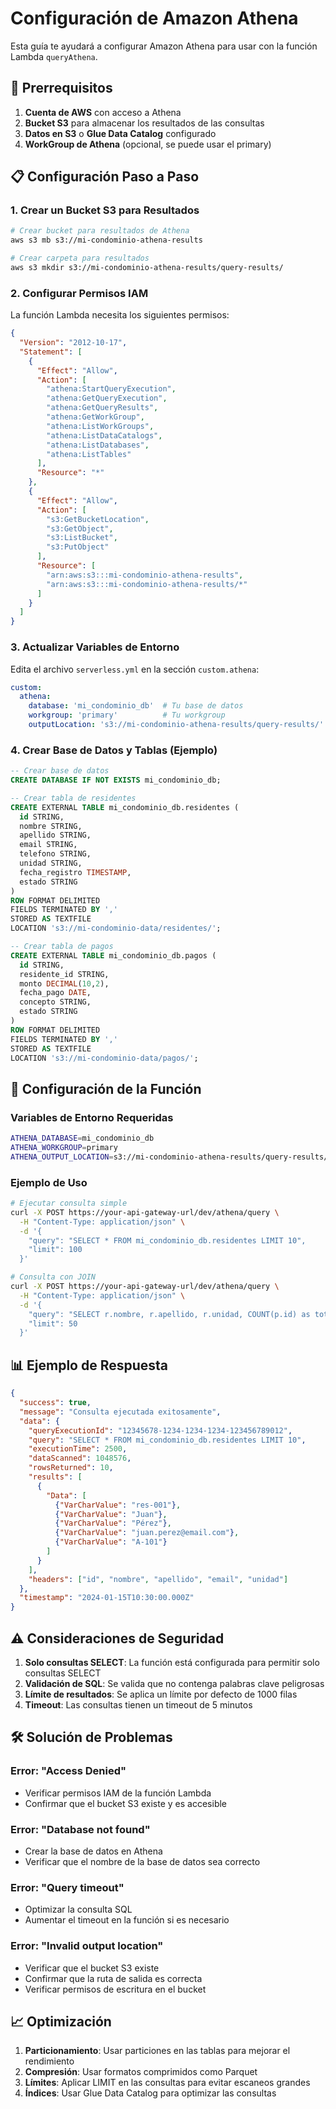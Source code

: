 # Configuración de Amazon Athena

Esta guía te ayudará a configurar Amazon Athena para usar con la función Lambda `queryAthena`.

## 🚀 Prerrequisitos

1. **Cuenta de AWS** con acceso a Athena
2. **Bucket S3** para almacenar los resultados de las consultas
3. **Datos en S3** o **Glue Data Catalog** configurado
4. **WorkGroup de Athena** (opcional, se puede usar el primary)

## 📋 Configuración Paso a Paso

### 1. Crear un Bucket S3 para Resultados

```bash
# Crear bucket para resultados de Athena
aws s3 mb s3://mi-condominio-athena-results

# Crear carpeta para resultados
aws s3 mkdir s3://mi-condominio-athena-results/query-results/
```

### 2. Configurar Permisos IAM

La función Lambda necesita los siguientes permisos:

```json
{
  "Version": "2012-10-17",
  "Statement": [
    {
      "Effect": "Allow",
      "Action": [
        "athena:StartQueryExecution",
        "athena:GetQueryExecution",
        "athena:GetQueryResults",
        "athena:GetWorkGroup",
        "athena:ListWorkGroups",
        "athena:ListDataCatalogs",
        "athena:ListDatabases",
        "athena:ListTables"
      ],
      "Resource": "*"
    },
    {
      "Effect": "Allow",
      "Action": [
        "s3:GetBucketLocation",
        "s3:GetObject",
        "s3:ListBucket",
        "s3:PutObject"
      ],
      "Resource": [
        "arn:aws:s3:::mi-condominio-athena-results",
        "arn:aws:s3:::mi-condominio-athena-results/*"
      ]
    }
  ]
}
```

### 3. Actualizar Variables de Entorno

Edita el archivo `serverless.yml` en la sección `custom.athena`:

```yaml
custom:
  athena:
    database: 'mi_condominio_db'  # Tu base de datos
    workgroup: 'primary'          # Tu workgroup
    outputLocation: 's3://mi-condominio-athena-results/query-results/'
```

### 4. Crear Base de Datos y Tablas (Ejemplo)

```sql
-- Crear base de datos
CREATE DATABASE IF NOT EXISTS mi_condominio_db;

-- Crear tabla de residentes
CREATE EXTERNAL TABLE mi_condominio_db.residentes (
  id STRING,
  nombre STRING,
  apellido STRING,
  email STRING,
  telefono STRING,
  unidad STRING,
  fecha_registro TIMESTAMP,
  estado STRING
)
ROW FORMAT DELIMITED
FIELDS TERMINATED BY ','
STORED AS TEXTFILE
LOCATION 's3://mi-condominio-data/residentes/';

-- Crear tabla de pagos
CREATE EXTERNAL TABLE mi_condominio_db.pagos (
  id STRING,
  residente_id STRING,
  monto DECIMAL(10,2),
  fecha_pago DATE,
  concepto STRING,
  estado STRING
)
ROW FORMAT DELIMITED
FIELDS TERMINATED BY ','
STORED AS TEXTFILE
LOCATION 's3://mi-condominio-data/pagos/';
```

## 🔧 Configuración de la Función

### Variables de Entorno Requeridas

```bash
ATHENA_DATABASE=mi_condominio_db
ATHENA_WORKGROUP=primary
ATHENA_OUTPUT_LOCATION=s3://mi-condominio-athena-results/query-results/
```

### Ejemplo de Uso

```bash
# Ejecutar consulta simple
curl -X POST https://your-api-gateway-url/dev/athena/query \
  -H "Content-Type: application/json" \
  -d '{
    "query": "SELECT * FROM mi_condominio_db.residentes LIMIT 10",
    "limit": 100
  }'

# Consulta con JOIN
curl -X POST https://your-api-gateway-url/dev/athena/query \
  -H "Content-Type: application/json" \
  -d '{
    "query": "SELECT r.nombre, r.apellido, r.unidad, COUNT(p.id) as total_pagos FROM mi_condominio_db.residentes r LEFT JOIN mi_condominio_db.pagos p ON r.id = p.residente_id GROUP BY r.id, r.nombre, r.apellido, r.unidad",
    "limit": 50
  }'
```

## 📊 Ejemplo de Respuesta

```json
{
  "success": true,
  "message": "Consulta ejecutada exitosamente",
  "data": {
    "queryExecutionId": "12345678-1234-1234-1234-123456789012",
    "query": "SELECT * FROM mi_condominio_db.residentes LIMIT 10",
    "executionTime": 2500,
    "dataScanned": 1048576,
    "rowsReturned": 10,
    "results": [
      {
        "Data": [
          {"VarCharValue": "res-001"},
          {"VarCharValue": "Juan"},
          {"VarCharValue": "Pérez"},
          {"VarCharValue": "juan.perez@email.com"},
          {"VarCharValue": "A-101"}
        ]
      }
    ],
    "headers": ["id", "nombre", "apellido", "email", "unidad"]
  },
  "timestamp": "2024-01-15T10:30:00.000Z"
}
```

## ⚠️ Consideraciones de Seguridad

1. **Solo consultas SELECT**: La función está configurada para permitir solo consultas SELECT
2. **Validación de SQL**: Se valida que no contenga palabras clave peligrosas
3. **Límite de resultados**: Se aplica un límite por defecto de 1000 filas
4. **Timeout**: Las consultas tienen un timeout de 5 minutos

## 🛠️ Solución de Problemas

### Error: "Access Denied"
- Verificar permisos IAM de la función Lambda
- Confirmar que el bucket S3 existe y es accesible

### Error: "Database not found"
- Crear la base de datos en Athena
- Verificar que el nombre de la base de datos sea correcto

### Error: "Query timeout"
- Optimizar la consulta SQL
- Aumentar el timeout en la función si es necesario

### Error: "Invalid output location"
- Verificar que el bucket S3 existe
- Confirmar que la ruta de salida es correcta
- Verificar permisos de escritura en el bucket

## 📈 Optimización

1. **Particionamiento**: Usar particiones en las tablas para mejorar el rendimiento
2. **Compresión**: Usar formatos comprimidos como Parquet
3. **Límites**: Aplicar LIMIT en las consultas para evitar escaneos grandes
4. **Índices**: Usar Glue Data Catalog para optimizar las consultas 